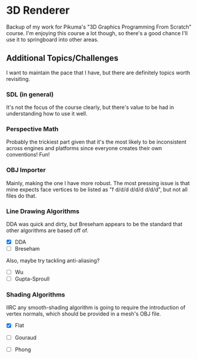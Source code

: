 # 3D Renderer
Backup of my work for Pikuma's "3D Graphics Programming From Scratch" course.
I'm enjoying this course a lot though, so there's a good chance I'll use it to
springboard into other areas.

## Additional Topics/Challenges
I want to maintain the pace that I have, but there are definitely topics worth
revisiting.

### SDL (in general)
It's not the focus of the course clearly, but there's value to be had in
understanding how to use it well.

### Perspective Math
Probably the trickiest part given that it's the most likely to be inconsistent
across engines and platforms since everyone creates their own conventions! Fun!

### OBJ Importer
Mainly, making the one I have more robust. The most pressing issue is that mine
expects face vertices to be listed as "f d/d/d d/d/d d/d/d", but not all files
do that.

### Line Drawing Algorithms
DDA was quick and dirty, but Breseham appears to be the standard that other
algorithms are based off of.
- [x] DDA
- [ ] Breseham

Also, maybe try tackling anti-aliasing?
- [ ] Wu
- [ ] Gupta-Sproull

### Shading Algorithms
IIRC any smooth-shading algorithm is going to require the introduction of
vertex normals, which should be provided in a mesh's OBJ file.
- [x] Flat
- [ ] Gouraud
- [ ] Phong

